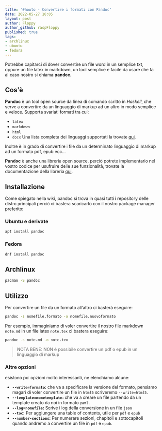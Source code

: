 ```yaml
---
title: '#howto - Convertire i formati con Pandoc' 
date: 2022-05-27 10:05
layout: post 
author: Floppy
author_github: raspFloppy  
published: true
tags: 
- archlinux 
- ubuntu
- fedora
---
```


Potrebbe capitarci di dover convertire un file word in un semplice txt, oppure un file latex in markdown, un tool semplice e facile da usare che fa al caso nostro si chiama **pandoc**.


## Cos'è
**Pandoc** è un tool open source da linea di comando scritto in *Haskell*, che serve a convertire da un linguaggio di markup ad un altro in modo semplice e veloce.
Supporta svariati formati tra cui:
- `latex`
- `markdown`
- `html`
- `docx`
Una lista completa dei linguaggi supportati la trovate [qui](https://github.com/jgm/pandoc).

Inoltre è in grado di convertire i file da un determinato linguaggio di markup ad un formato pdf, epub ecc...

**Pandoc** è anche una libreria open source, perciò potrete implementarlo nel vostro codice per usufruire delle sue funzionalità, trovate la documentazione della libreria [qui](https://hackage.haskell.org/package/pandoc).

## Installazione
Come spiegato nella wiki, pandoc si trova in quasi tutti i repository delle distro principali perciò ci bastera scaricarlo con il nostro package manager preferito:

### Ubuntu e derivate
```bash
apt install pandoc
```

### Fedora
```bash
dnf install pandoc
```

## Archlinux
```bash
pacman -S pandoc
```



## Utilizzo

Per convertire un file da un formato all'altro ci basterà eseguire:
```bash
pandoc -s nomefile.formato -o nomefile.nuovoformato
```

Per esempio, immaginiamo di voler convertire il nostro file markdown `note.md` in un file latex `note.tex` ci bastera eseguire:

```bash
pandoc -s note.md -o note.tex
```

> NOTA BENE:
> NON è possibile convertire un pdf o epub in un linguaggio di markup

### Altre opzioni
esistono poi opzioni molto interessanti, ne elenchiamo alcune:

- **`--write=formato`:** che va a specificare la versione del formato, pensiamo magari di voler convertire un file in `html5` scriveremo `--write=html5`.
- **`--template=nometemplate`:** che va a creare un file partendo da un template creato da noi in formato `yaml`. 
- **`--log=nomefile`:** Scrive i log della conversione in un file `json` 
- **`--toc`:** Per aggiungere una table of contents, utile per `pdf` e `epub`
- **`--number-sections`:** Per numerare sezioni, chapitoli e sottocapitoli quando andremo a convertire un file in `pdf` e `epub`.

